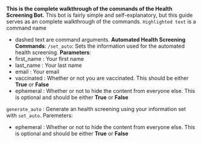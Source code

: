 **This is the complete walkthrough of the commands of the Health Screening Bot.**
This bot is fairly simple and self-explanatory, but this guide serves as an complete walkthrough of the commands.
`Highlighted text` is a command name
- dashed text are command arguments.
__**Automated Health Screening Commands**__:
`/set_auto`: Sets the information used for the automated health screening.
__Parameters__:
- first_name : Your first name
- last_name : Your last name
- email : Your email 
- vaccinated : Whether or not you are vaccinated. This should be either __True__ or __False__
- ephemeral : Whether or not to hide the content from everyone else. This is optional and should be either __True__ or __False__


`generate_auto` : Generate an health screening using your information set with `set_auto`.
Paremeters:
- ephemeral : Whether or not to hide the content from everyone else. This is optional and should be either __True__ or __False__
